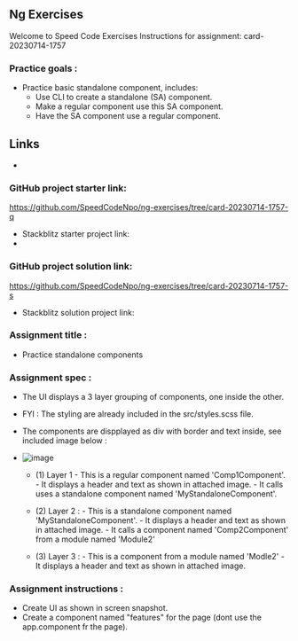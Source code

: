 ## Ng Exercises
Welcome to Speed Code Exercises
Instructions for assignment: card-20230714-1757

### Practice goals :

- Practice basic standalone component, includes:
  - Use CLI to create a standalone (SA) component.
  - Make a regular component use this SA component.
  - Have the SA component use a regular component.

## Links
- 
### GitHub project starter link:
   https://github.com/SpeedCodeNpo/ng-exercises/tree/card-20230714-1757-q

- Stackblitz starter project link:
-
### GitHub project solution link:
   https://github.com/SpeedCodeNpo/ng-exercises/tree/card-20230714-1757-s

- Stackblitz solution project link:

### Assignment title :
- Practice standalone components

### Assignment spec :
- The UI displays a 3 layer grouping of components, one inside the other.
- FYI : The styling are already included in the src/styles.scss file.
- The components are dispplayed as div with border and text inside, see included image below :
- ![image](https://github.com/SpeedCodeNpo/ng-exercises/assets/132397719/15f9a6ab-ecc9-472b-8b45-8023ee4f89cb)

  - (1) Layer 1
        - This is a regular component named 'Comp1Component'.
        - It displays a header and text as shown in attached image.
        - It calls uses a standalone component named 'MyStandaloneComponent'.
  
  - (2) Layer 2 :
        - This is a standalone component named 'MyStandaloneComponent'.
        - It displays a header and text as shown in attached image.
        - It calls a component named  'Comp2Component' from a module named 'Module2'
          
  - (3) Layer 3 :
        - This is a component from a module named 'Modle2'
        - It displays a header and text as shown in attached image.


### Assignment instructions :

- Create UI as shown in screen snapshot.
- Create a component named "features" for the page (dont use the app.component fr the page).
